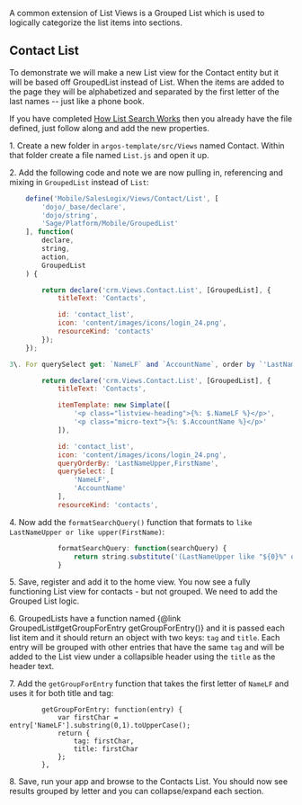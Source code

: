 A common extension of List Views is a Grouped List which is used to logically categorize the list items into sections.

## Contact List
To demonstrate we will make a new List view for the Contact entity but it will be based off GroupedList instead of List. When the items are added to the page they will be alphabetized and separated by the first letter of the last names -- just like a phone book.

If you have completed [How List Search Works](#!/guide/v2_beyond_the_guide_list_search) then you already have the file defined, just follow along and add the new properties.

1\. Create a new folder in `argos-template/src/Views` named Contact. Within that folder create a file named `List.js` and open it up.

2\. Add the following code and note we are now pulling in, referencing and mixing in `GroupedList` instead of `List`:
```javascript
    define('Mobile/SalesLogix/Views/Contact/List', [
        'dojo/_base/declare',
        'dojo/string',
        'Sage/Platform/Mobile/GroupedList'
    ], function(
        declare,
        string,
        action,
        GroupedList
    ) {

        return declare('crm.Views.Contact.List', [GroupedList], {
            titleText: 'Contacts',

            id: 'contact_list',
            icon: 'content/images/icons/login_24.png',
            resourceKind: 'contacts'
        });
    });

3\. For querySelect get: `NameLF` and `AccountName`, order by `'LastNameUpper, FirstName'` and for the itemTemplate use `NameLF` in a `listview-heading` and `AccountName` in a `micro-text`:

        return declare('crm.Views.Contact.List', [GroupedList], {
            titleText: 'Contacts',

            itemTemplate: new Simplate([
                '<p class="listview-heading">{%: $.NameLF %}</p>',
                '<p class="micro-text">{%: $.AccountName %}</p>'
            ]),

            id: 'contact_list',
            icon: 'content/images/icons/login_24.png',
            queryOrderBy: 'LastNameUpper,FirstName',
            querySelect: [
                'NameLF',
                'AccountName'
            ],
            resourceKind: 'contacts',
```
4\. Now add the `formatSearchQuery()` function that formats to `like LastNameUpper or like upper(FirstName)`:
```javascript
            formatSearchQuery: function(searchQuery) {
                return string.substitute('(LastNameUpper like "${0}%" or upper(FirstName) like "${0}%")', [this.escapeSearchQuery(searchQuery.toUpperCase())]);
            }
```
5\. Save, register and add it to the home view. You now see a fully functioning List view for contacts - but not grouped. We need to add the Grouped List logic.

6\. GroupedLists have a function named {@link GroupedList#getGroupForEntry getGroupForEntry()} and it is passed each list item and it should return an object with two keys: `tag` and `title`. Each entry will be grouped with other entries that have the same `tag` and will be added to the List view under a collapsible header using the `title` as the header text.

7\. Add the `getGroupForEntry` function that takes the first letter of `NameLF` and uses it for both title and tag:

            getGroupForEntry: function(entry) {
                var firstChar = entry['NameLF'].substring(0,1).toUpperCase();
                return {
                    tag: firstChar,
                    title: firstChar
                };
            },

8\. Save, run your app and browse to the Contacts List. You should now see results grouped by letter and you can collapse/expand each section.
